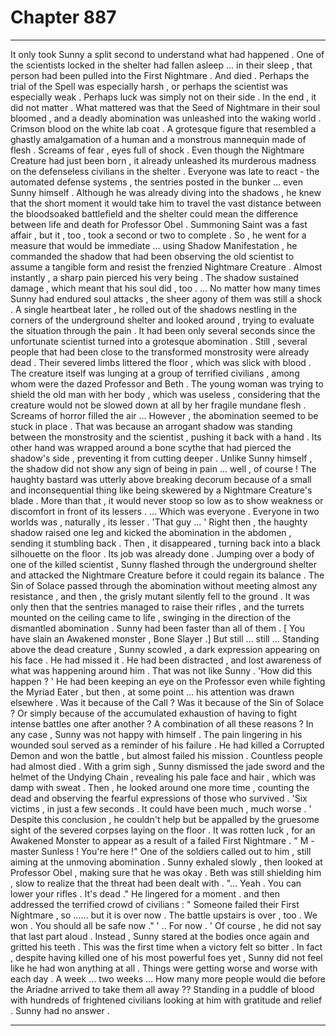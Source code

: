 
# Chapter 887


---

It only took Sunny a split second to understand what had happened . One of the scientists locked in the shelter had fallen asleep ... in their sleep , that person had been pulled into the First Nightmare .
And died .
Perhaps the trial of the Spell was especially harsh , or perhaps the scientist was especially weak . Perhaps luck was simply not on their side . In the end , it did not matter .
What mattered was that the Seed of Nightmare in their soul bloomed , and a deadly abomination was unleashed into the waking world .
Crimson blood on the white lab coat . A grotesque figure that resembled a ghastly amalgamation of a human and a monstrous mannequin made of flesh . Screams of fear , eyes full of shock . Even though the Nightmare Creature had just been born , it already unleashed its murderous madness on the defenseless civilians in the shelter .
Everyone was late to react - the automated defense systems , the sentries posted in the bunker ... even Sunny himself .
Although he was already diving into the shadows , he knew that the short moment it would take him to travel the vast distance between the bloodsoaked battlefield and the shelter could mean the difference between life and death for Professor Obel .
Summoning Saint was a fast affair , but it , too , took a second or two to complete .
So , he went for a measure that would be immediate ... using Shadow Manifestation , he commanded the shadow that had been observing the old scientist to assume a tangible form and resist the frenzied Nightmare Creature .
Almost instantly , a sharp pain pierced his very being . The shadow sustained damage , which meant that his soul did , too .
... No matter how many times Sunny had endured soul attacks , the sheer agony of them was still a shock .
A single heartbeat later , he rolled out of the shadows nestling in the corners of the underground shelter and looked around , trying to evaluate the situation through the pain .
It had been only several seconds since the unfortunate scientist turned into a grotesque abomination . Still , several people that had been close to the transformed monstrosity were already dead . Their severed limbs littered the floor , which was slick with blood .
The creature itself was lunging at a group of terrified civilians , among whom were the dazed Professor and Beth . The young woman was trying to shield the old man with her body , which was useless , considering that the creature would not be slowed down at all by her fragile mundane flesh . Screams of horror filled the air ...
However , the abomination seemed to be stuck in place .
That was because an arrogant shadow was standing between the monstrosity and the scientist , pushing it back with a hand . Its other hand was wrapped around a bone scythe that had pierced the shadow's side , preventing it from cutting deeper .
Unlike Sunny himself , the shadow did not show any sign of being in pain ... well , of course ! The haughty bastard was utterly above breaking decorum because of a small and inconsequential thing like being skewered by a Nightmare Creature's blade . More than that , it would never stoop so low as to show weakness or discomfort in front of its lessers .
... Which was everyone . Everyone in two worlds was , naturally , its lesser .
'That guy ... '
Right then , the haughty shadow raised one leg and kicked the abomination in the abdomen , sending it stumbling back . Then , it disappeared , turning back into a black silhouette on the floor . Its job was already done .
Jumping over a body of one of the killed scientist , Sunny flashed through the underground shelter and attacked the Nightmare Creature before it could regain its balance . The Sin of Solace passed through the abomination without meeting almost any resistance , and then , the grisly mutant silently fell to the ground .
It was only then that the sentries managed to raise their rifles , and the turrets mounted on the ceiling came to life , swinging in the direction of the dismantled abomination .
Sunny had been faster than all of them .
[ You have slain an Awakened monster , Bone Slayer .]
But still ... still ...
Standing above the dead creature , Sunny scowled , a dark expression appearing on his face .
He had missed it . He had been distracted , and lost awareness of what was happening around him .
That was not like Sunny .
'How did this happen ? '
He had been keeping an eye on the Professor even while fighting the Myriad Eater , but then , at some point ... his attention was drawn elsewhere .
Was it because of the Call ? Was it because of the Sin of Solace ? Or simply because of the accumulated exhaustion of having to fight intense battles one after another ? A combination of all these reasons ?
In any case , Sunny was not happy with himself . The pain lingering in his wounded soul served as a reminder of his failure . He had killed a Corrupted Demon and won the battle , but
almost failed his mission . Countless people had almost died .
With a grim sigh , Sunny dismissed the jade sword and the helmet of the Undying Chain , revealing his pale face and hair , which was damp with sweat . Then , he looked around one more time , counting the dead and observing the fearful expressions of those who survived .
'Six victims , in just a few seconds . It could have been much , much worse . '
Despite this conclusion , he couldn't help but be appalled by the gruesome sight of the severed corpses laying on the floor . It was rotten luck , for an Awakened Monster to appear as a result of a failed First Nightmare .
" M - master Sunless ! You're here !"
One of the soldiers called out to him , still aiming at the unmoving abomination .
Sunny exhaled slowly , then looked at Professor Obel , making sure that he was okay . Beth was still shielding him , slow to realize that the threat had been dealt with .
"... Yeah . You can lower your rifles . It's dead ."
He lingered for a moment . and then addressed the terrified crowd of civilians :
" Someone failed their First Nightmare , so ...... but it is over now . The battle upstairs is over , too . We won . You should all be safe now ."
' .. For now . '
Of course , he did not say that last part aloud . Instead , Sunny stared at the bodies once again and gritted his teeth . This was the first time when a victory felt so bitter . In fact , despite having killed one of his most powerful foes yet , Sunny did not feel like he had won anything at all .
Things were getting worse and worse with each day .
A week ... two weeks ...
How many more people would die before the Ariadne arrived to take them all away ??
Standing in a puddle of blood with hundreds of frightened civilians looking at him with gratitude and relief . Sunny had no answer .

---

